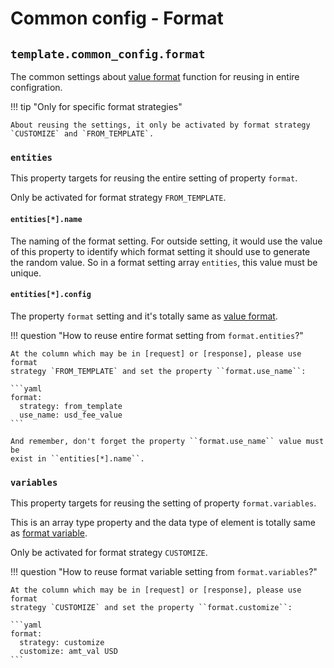 # Common config - Format

## ``template.common_config.format``

The common settings about [value format] function for reusing in entire configration.

!!! tip "Only for specific format strategies"

    About reusing the settings, it only be activated by format strategy `CUSTOMIZE` and `FROM_TEMPLATE`.


### ``entities``

This property targets for reusing the entire setting of property ``format``.

Only be activated for format strategy ``FROM_TEMPLATE``.


#### ``entities[*].name``

The naming of the format setting. For outside setting, it would use the value of this property to identify which format
setting it should use to generate the random value. So in a format setting array ``entities``, this value must be unique.


#### ``entities[*].config``

The property ``format`` setting and it's totally same as [value format].

[value format]: ../../apis/http/common/value_format.md

!!! question "How to reuse entire format setting from ``format.entities``?"

    At the column which may be in [request] or [response], please use format
    strategy `FROM_TEMPLATE` and set the property ``format.use_name``:

    ```yaml
    format:
      strategy: from_template
      use_name: usd_fee_value
    ```

    And remember, don't forget the property ``format.use_name`` value must be
    exist in ``entities[*].name``.


### ``variables``

This property targets for reusing the setting of property ``format.variables``.

This is an array type property and the data type of element is totally same as [format variable].

Only be activated for format strategy ``CUSTOMIZE``.

[format variable]: ../../apis/http/common/format_variable.md

!!! question "How to reuse format variable setting from ``format.variables``?"

    At the column which may be in [request] or [response], please use format
    strategy `CUSTOMIZE` and set the property ``format.customize``:

    ```yaml
    format:
      strategy: customize
      customize: amt_val USD
    ```

[request]: ../../apis/http/request.md#parametersformat
[response]:../../apis/http/response.md#propertiesformat
